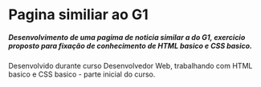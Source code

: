 <h1>Pagina similiar ao G1 </h1>
<h5>     
Desenvolvimento de uma pagima de noticia similar a do G1, exercicio proposto para fixação de conhecimento de HTML basico e CSS basico.
</h5>
<p>
Desenvolvido durante curso  Desenvolvedor  Web, trabalhando com HTML basico e CSS basico - parte inicial do curso.
</p>
